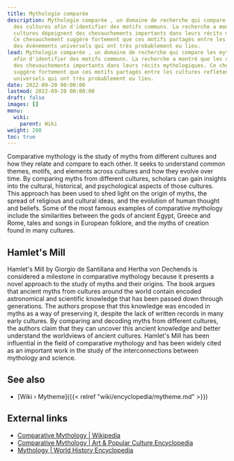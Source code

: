 ```yaml
---
title: Mythologie comparée
description: Mythologie comparée , un domaine de recherche qui compare les mythes
  des cultures afin d'identifier des motifs communs. La recherche a montré que les
  cultures dépeignent des chevauchements importants dans leurs récits mythologiques.
  Ce chevauchement suggère fortement que ces motifs partagés entre les cultures reflètent
  des événements universels qui ont très probablement eu lieu.
lead: Mythologie comparée , un domaine de recherche qui compare les mythes des cultures
  afin d'identifier des motifs communs. La recherche a montré que les cultures dépeignent
  des chevauchements importants dans leurs récits mythologiques. Ce chevauchement
  suggère fortement que ces motifs partagés entre les cultures reflètent des événements
  universels qui ont très probablement eu lieu.
date: 2022-09-20 00:00:00
lastmod: 2022-09-20 00:00:00
draft: false
images: []
menu:
  wiki:
    parent: Wiki
weight: 200
toc: true
---
```


Comparative mythology is the study of myths from different cultures and how they relate and compare to each other. It seeks to understand common themes, motifs, and elements across cultures and how they evolve over time. By comparing myths from different cultures, scholars can gain insights into the cultural, historical, and psychological aspects of those cultures. This approach has been used to shed light on the origin of myths, the spread of religious and cultural ideas, and the evolution of human thought and beliefs. Some of the most famous examples of comparative mythology include the similarities between the gods of ancient Egypt, Greece and Rome, tales and songs in European folklore, and the myths of creation found in many cultures.

## Hamlet's Mill

Hamlet's Mill by Giorgio de Santillana and Hertha von Dechends is considered a milestone in comparative mythology because it presents a novel approach to the study of myths and their origins. The book argues that ancient myths from cultures around the world contain encoded astronomical and scientific knowledge that has been passed down through generations. The authors propose that this knowledge was encoded in myths as a way of preserving it, despite the lack of written records in many early cultures. By comparing and decoding myths from different cultures, the authors claim that they can uncover this ancient knowledge and better understand the worldviews of ancient cultures. Hamlet's Mill has been influential in the field of comparative mythology and has been widely cited as an important work in the study of the interconnections between mythology and science.

## See also

- [Wiki › Mytheme]({{< relref "wiki/encyclopedia/mytheme.md" >}})

## External links

- [Comparative Mythology | Wikipedia](https://en.wikipedia.org/wiki/Comparative_mythology)
- [Comparative Mythology | Art & Popular Culture Encyclopedia](http://www.artandpopularculture.com/Comparative_mythology)
- [Mythology | World History Encyclopedia](https://www.worldhistory.org/mythology/)
